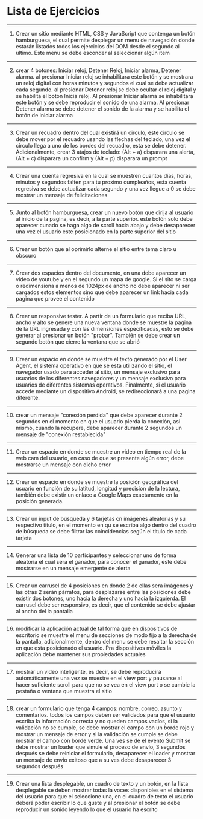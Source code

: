# Lista de Ejercicios

---

1. Crear un sitio mediante HTML, CSS y JavaScript que contenga un botón hamburguesa, el cual permite desplegar un menu de navegación donde estarán listados todos los ejercicios del DOM desde el segundo al ultimo. Este menu se debe esconder al seleccionar algún item

---

2. crear 4 botones: Iniciar reloj, Detener Reloj, Iniciar alarma, Detener alarma. al presionar Iniciar reloj se inhabilitara este botón y se mostrara un reloj digital con horas minutos y segundos el cual se debe actualizar cada segundo. al presionar Detener reloj se debe ocultar el reloj digital y se habilita el botón Inicia reloj. Al presionar Iniciar alarma se inhabilitara este botón y se debe reproducir el sonido de una alarma. Al presionar Detener alarma se debe detener el sonido de la alarma y se habilita el botón de Iniciar alarma

---

3. Crear un recuadro dentro del cual existirá un circulo, este circulo se debe mover por el recuadro usando las flechas del teclado, una vez el circulo llega a uno de los bordes del recuadro, esta se debe detener. Adicionalmente, crear 3 atajos de teclado: (Alt + a) disparara una alerta, (Alt + c) disparara un confirm y (Alt + p) disparara un prompt

---

4. Crear una cuenta regresiva en la cual se muestren cuantos días, horas, minutos y segundos falten para tu proximo cumpleaños, esta cuenta regresiva se debe actualizar cada segundo y una vez llegue a 0 se debe mostrar un mensaje de felicitaciones

---

5. Junto al botón hamburguesa, crear un nuevo botón que dirija al usuario al inicio de la pagina, es decir, a la parte superior. este botón solo debe aparecer cunado se haga algo de scroll hacia abajo y debe desaparecer una vez el usuario este posicionado en la parte superior del sitio

---

6. Crear un botón que al oprimirlo alterne el sitio entre tema claro u obscuro

---

7. Crear dos espacios dentro del documento, en una debe aparecer un video de youtube y en el segundo un mapa de google. Si el sito se carga o redimensiona a menos de 1024px de ancho no debe aparecer ni ser cargados estos elementos sino que debe aparecer un link hacia cada pagina que provee el contenido

---

8. Crear un responsive tester. A partir de un formulario que reciba URL, ancho y alto se genere una nueva ventana donde se muestre la pagina de la URL ingresada y con las dimensiones especificadas, esto se debe generar al presionar un botón "probar". También se debe crear un segundo botón que cierre la ventana que se abrió

---

9. Crear un espacio en donde se muestre el texto generado por el User Agent, el sistema operativo en que se esta utilizando el sitio, el navegador usado para acceder al sitio, un mensaje exclusivo para usuarios de los diferentes navegadores y un mensaje exclusivo para usuarios de diferentes sistemas operativos. Finalmente, si el usuario accede mediante un dispositivo Android, se redireccionará a una pagina diferente.

---

10. crear un mensaje "conexión perdida" que debe aparecer durante 2 segundos en el momento en que el usuario pierda la conexión, asi mismo, cuando la recupere, debe aparecer durante 2 segundos un mensaje de "conexión restablecida"

---

11. Crear un espacio en donde se muestre un video en tiempo real de la web cam del usuario, en caso de que se presente algún error, debe mostrarse un mensaje con dicho error

---

12. Crear un espacio en donde se muestre la posición geográfica del usuario en función de su latitud, longitud y precision de la lectura, también debe existir un enlace a Google Maps exactamente en la posición generada.

---

13. Crear un input de búsqueda y 6 tarjetas cn imágenes aleatorias y su respectivo titulo, en el momento en qu se escriba algo dentro del cuadro de búsqueda se debe filtrar las coincidencias según el titulo de cada tarjeta

---

14. Generar una lista de 10 participantes y seleccionar uno de forma aleatoria el cual sera el ganador, para conocer el ganador, este debe mostrarse en un mensaje emergente de alerta

---

15. Crear un carrusel de 4 posiciones en donde 2 de ellas sera imágenes y las otras 2 serán párrafos, para desplazarse entre las posiciones debe existir dos botones, uno hacia la derecha y uno hacia la izquierda. El carrusel debe ser responsivo, es decir, que el contenido se debe ajustar al ancho del la pantalla

---

16. modificar la aplicación actual de tal forma que en dispositivos de escritorio se muestre el menu de secciones de modo fijo a la derecha de la pantalla, adicionalmente, dentro del menu se debe resaltar la sección en que esta posicionado el usuario. Pra dispositivos móviles la aplicación debe mantener sus propiedades actuales

---

17. mostrar un video inteligente, es decir, se debe reproducirá automáticamente una vez se muestre en el view port y pausarse al hacer suficiente scroll para que no se vea en el view port o se cambie la pestaña o ventana que muestra el sitio

---

18. crear un formulario que tenga 4 campos: nombre, correo, asunto y comentarios. todos los campos deben ser validados para que el usuario escriba la información correcta y no queden campos vacíos, si la validación no se cumple, se debe mostrar el campo con un borde rojo y mostrar un mensaje de error y si la validación se cumple se debe mostrar el campo con borde verde. Una ves se de el evento Submit se debe mostrar un loader que simule el proceso de envío, 3 segundos después se debe reiniciar el formulario, desaparecer el loader y mostrar un mensaje de envío exitoso que a su ves debe desaparecer 3 segundos después

---

19. Crear una lista desplegable, un cuadro de texto y un botón, en la lista desplegable se deben mostrar todas la voces disponibles en el sistema del usuario para que el seleccione una, en el cuadro de texto el usuario deberá poder escribir lo que guste y al presionar el botón se debe reproducir un sonido leyendo lo que el usuario ha escrito
